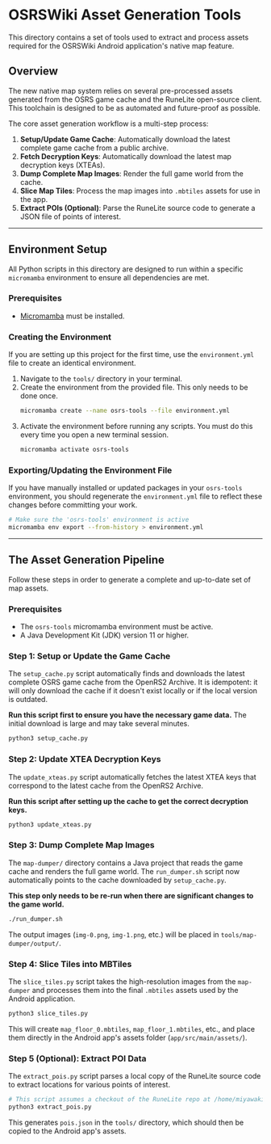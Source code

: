 # OSRSWiki Asset Generation Tools

This directory contains a set of tools used to extract and process assets required for the OSRSWiki Android application's native map feature.

## Overview

The new native map system relies on several pre-processed assets generated from the OSRS game cache and the RuneLite open-source client. This toolchain is designed to be as automated and future-proof as possible.

The core asset generation workflow is a multi-step process:
1.  **Setup/Update Game Cache**: Automatically download the latest complete game cache from a public archive.
2.  **Fetch Decryption Keys**: Automatically download the latest map decryption keys (XTEAs).
3.  **Dump Complete Map Images**: Render the full game world from the cache.
4.  **Slice Map Tiles**: Process the map images into `.mbtiles` assets for use in the app.
5.  **Extract POIs (Optional)**: Parse the RuneLite source code to generate a JSON file of points of interest.

---

## Environment Setup

All Python scripts in this directory are designed to run within a specific `micromamba` environment to ensure all dependencies are met.

### Prerequisites

-   [Micromamba](https://mamba.readthedocs.io/en/latest/installation.html) must be installed.

### Creating the Environment

If you are setting up this project for the first time, use the `environment.yml` file to create an identical environment.

1.  Navigate to the `tools/` directory in your terminal.
2.  Create the environment from the provided file. This only needs to be done once.
    ```bash
    micromamba create --name osrs-tools --file environment.yml
    ```
3.  Activate the environment before running any scripts. You must do this every time you open a new terminal session.
    ```bash
    micromamba activate osrs-tools
    ```

### Exporting/Updating the Environment File

If you have manually installed or updated packages in your `osrs-tools` environment, you should regenerate the `environment.yml` file to reflect these changes before committing your work.

```bash
# Make sure the 'osrs-tools' environment is active
micromamba env export --from-history > environment.yml
```

---

## The Asset Generation Pipeline

Follow these steps in order to generate a complete and up-to-date set of map assets.

### Prerequisites

- The `osrs-tools` micromamba environment must be active.
- A Java Development Kit (JDK) version 11 or higher.

### Step 1: Setup or Update the Game Cache

The `setup_cache.py` script automatically finds and downloads the latest complete OSRS game cache from the OpenRS2 Archive. It is idempotent: it will only download the cache if it doesn't exist locally or if the local version is outdated.

**Run this script first to ensure you have the necessary game data.** The initial download is large and may take several minutes.

```bash
python3 setup_cache.py
```

### Step 2: Update XTEA Decryption Keys

The `update_xteas.py` script automatically fetches the latest XTEA keys that correspond to the latest cache from the OpenRS2 Archive.

**Run this script after setting up the cache to get the correct decryption keys.**

```bash
python3 update_xteas.py
```

### Step 3: Dump Complete Map Images

The `map-dumper/` directory contains a Java project that reads the game cache and renders the full game world. The `run_dumper.sh` script now automatically points to the cache downloaded by `setup_cache.py`.

**This step only needs to be re-run when there are significant changes to the game world.**

```bash
./run_dumper.sh
```
The output images (`img-0.png`, `img-1.png`, etc.) will be placed in `tools/map-dumper/output/`.

### Step 4: Slice Tiles into MBTiles

The `slice_tiles.py` script takes the high-resolution images from the `map-dumper` and processes them into the final `.mbtiles` assets used by the Android application.

```bash
python3 slice_tiles.py
```
This will create `map_floor_0.mbtiles`, `map_floor_1.mbtiles`, etc., and place them directly in the Android app's assets folder (`app/src/main/assets/`).

### Step 5 (Optional): Extract POI Data

The `extract_pois.py` script parses a local copy of the RuneLite source code to extract locations for various points of interest.

```bash
# This script assumes a checkout of the RuneLite repo at /home/miyawaki/runelite
python3 extract_pois.py
```
This generates `pois.json` in the `tools/` directory, which should then be copied to the Android app's assets.
